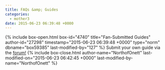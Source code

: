 ```yaml
---
title: FAQs &amp; Guides
categories:
  - mother3
date: 2015-06-23 06:39:48 +0000
---
```

{% include box-open.html box-id="4740" title="Fan-Submitted Guides" author-id="27298" timestamp="2015-06-23 06:39:48 +0000" type="norm" dbname="box59385" last-modified-by="127" %}
Submit your own guide via the <a href="http://forum.starmen.net/forum/">forum!</a>
{% include box-close.html author-name="NorthofOnett" last-modified-on="2015-06-23 06:42:45 +0000" last-modified-by-name="NorthofOnett" %}
